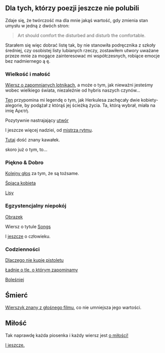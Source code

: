 ## Dla tych, którzy poezji jeszcze nie polubili

Zdaje się, że twórczość ma dla mnie jakąś wartość, gdy zmienia stan umysłu w jedną z dwóch stron:
> Art should comfort the disturbed and disturb the comfortable.

Starałem się więc dobrać listę tak, by nie stanowiła podręcznika z szkoły średniej, czy osobistej listy lubianych rzeczy, zostawiłem utwory uważane przeze mnie za mogące zainteresować mi współczesnych, robiące emocje bez nadmiernego ą ę.

### Wielkość i małość

[Wiersz o zapomnianych lotnikach](upadek.md), a może o tym, jak nieważni jesteśmy wobec wielkiego świata, niezaleźnie od hybris naszych czynów...

[Ten](road.md) przypomina mi legendę o tym, jak Herkulesa zachęcały dwie kobiety-alegorie, by podążał z którąś jej ścieżką życia. Ta, którą wybrał, miała na imię Αρετή.

Pozytywnie nastrajający [utwór](nadzieja.md)

I jeszcze więcej nadziei, od [mistrza rytmu](miejmy.md).

[Tutaj](potega.md) dość znany kawałek.

skoro już o tym, to...

### Piękno & Dobro

[Kolejny głos](idied.md) za tym, że są tożsame.

[Śpiąca kobieta](kobieta.md)

[Lisy](foxes.md)

### Egzystencjalny niepokój

[Obrazek](landszaft.md)

Wiersz o tytule [Songs](songs.md)

I [jeszcze](czasteczka.md) o człowieku. 


### Codzienności

[Dlaczego nie kupię pistoletu](keepgun.md)

[Ładnie o tle, o którym zapominamy](intel.md)

[Boleśniej](my.md)

## Śmierć

[Wierszyk znany z głośnego filmu](night.md), co nie umniejsza jego wartości.

## Miłość

Tak naprawdę każda piosenka i każdy wiersz jest [o miłości!](szukam.md)

[I jeszcze.](alone.md)
